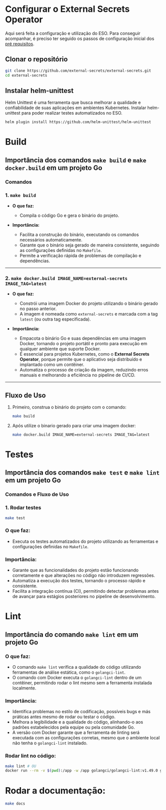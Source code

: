 # Configurar o External Secrets Operator

Aqui será feita a configuração e utilização do ESO. Para conseguir acompanhar, é preciso ter seguido os passos de configuração inicial dos [pré requisitos](https://github.com/FGA-GCES/ESO-Documentacao/blob/main/docs/1-Setup/1-Pre_requisitos.md).

## Clonar o repositório

```bash
git clone https://github.com/external-secrets/external-secrets.git
cd external-secrets
```

## Instalar helm-unittest

Helm Unittest é uma ferramenta que busca melhorar a qualidade e confiabilidade de suas aplicações em ambientes Kubernetes.
Instalar helm-unittest para poder realizar testes automatizados no ESO.

```bash
helm plugin install https://github.com/helm-unittest/helm-unittest
```

# Build

## Importância dos comandos `make build` e `make docker.build` em um projeto Go

### Comandos

### **1. `make build`**
- **O que faz:**
  - Compila o código Go e gera o binário do projeto.

- **Importância:**
  - Facilita a construção do binário, executando os comandos necessários automaticamente.
  - Garante que o binário seja gerado de maneira consistente, seguindo as configurações definidas no `Makefile`.
  - Permite a verificação rápida de problemas de compilação e dependências.

---

### **2. `make docker.build IMAGE_NAME=external-secrets IMAGE_TAG=latest`**
- **O que faz:** 
  - Constrói uma imagem Docker do projeto utilizando o binário gerado no passo anterior.
  - A imagem é nomeada como `external-secrets` e marcada com a tag `latest` (ou outra tag especificada).

- **Importância:**
  - Empacota o binário Go e suas dependências em uma imagem Docker, tornando o projeto portátil e pronto para execução em qualquer ambiente que suporte Docker.
  - É essencial para projetos Kubernetes, como o **External Secrets Operator**, porque permite que o aplicativo seja distribuído e implantado como um contêiner.
  - Automatiza o processo de criação da imagem, reduzindo erros manuais e melhorando a eficiência no pipeline de CI/CD.

---

## Fluxo de Uso
1. Primeiro, construa o binário do projeto com o comando:
   ```bash
   make build
   ```
2. Após utilize o binario gerado para criar uma imagem docker:
    ```bash
    make docker.build IMAGE_NAME=external-secrets IMAGE_TAG=latest
    ```


# Testes

## Importância dos comandos `make test` e `make lint` em um projeto Go

### Comandos e Fluxo de Uso

### **1. Rodar testes**
```bash
make test
```

### O que faz:
- Executa os testes automatizados do projeto utilizando as ferramentas e configurações definidas no `Makefile`.

### Importância:
- Garante que as funcionalidades do projeto estão funcionando corretamente e que alterações no código não introduzem regressões.
- Automatiza a execução dos testes, tornando o processo rápido e consistente.
- Facilita a integração contínua (CI), permitindo detectar problemas antes de avançar para estágios posteriores no pipeline de desenvolvimento.


# Lint 
## Importância do comando `make lint` em um projeto Go
### O que faz:
- O comando `make lint` verifica a qualidade do código utilizando ferramentas de análise estática, como o `golangci-lint`.
- O comando com Docker executa o `golangci-lint` dentro de um contêiner, permitindo rodar o lint mesmo sem a ferramenta instalada localmente.

### Importância:
- Identifica problemas no estilo de codificação, possíveis bugs e más práticas antes mesmo de rodar ou testar o código.
- Melhora a legibilidade e a qualidade do código, alinhando-o aos padrões estabelecidos pela equipe ou pela comunidade Go.
- A versão com Docker garante que a ferramenta de linting será executada com as configurações corretas, mesmo que o ambiente local não tenha o `golangci-lint` instalado.

### Rodar lint no código:

```bash
make lint # OU
docker run --rm -v $(pwd):/app -w /app golangci/golangci-lint:v1.49.0 golangci-lint run
```

# Rodar a documentação:

```bash
make docs
```